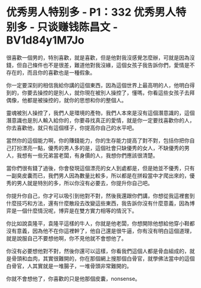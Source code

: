 # 优秀男人特别多 - P1：332 优秀男人特别多 - 只谈赚钱陈昌文 - BV1d84y1M7Jo

很喜歡一個男的，特別喜歡，就是喜歡，但是他對我沒感覺怎麼辦，可就是因為沒錢，但自己條件也不是很差，難道他對我沒緣，這個女孩子我告訴你們，愛情是不存在的，而且你的喜歡也是一種假象。

你一定要深刻的相信我給你講的這個東西，因為這個世界上最高明的人，他明白得到的，你要去操控的是別人，就你現在被別人操控了，懂嗎，你看這些女孩子去拜偶像，他都是被操控的，就你的思想和你的整個人。

靈魂被別人操控了，我們人是環境的產物，我們人本來是沒有這個潛意識的，這個潛意識也是別人輸入給你的，你要尋找真正的愛情，就是你一定要找喜歡你的人，你去喜歡他，就只有這個樣子，你提高你自己的水平吧。

當然你的這個能力啊，你的賺錢能力，你的生存能力提高了對不對，包括你把你自己打扮漂亮一點，優秀的男人多的是，這個社會只缺優秀的女人，不缺優秀的男人，我想有一些兄弟當老闆，有身價的人，我想你們應該很清楚。

當你們很有錢了過後，你會發現這個漂亮的女人到處都是，但是她並不優秀，只有一副臭皮囊而已，我們男人因為數量比較多，所以都是在拼殺當中才爬出來的，優秀的男人就是特別的多，所以你沒有必要去，你提升你自己吧。

你提升你自己，你才可以吸引到他對不對，然後我還跟你們講，你想從我這裡套到什麼技巧和方法，還有什麼散段去改變這些東西，我告訴你沒有什麼意義，因為博弈是一個什麼情況呢，博弈是在雙方實力相等的情況下。

你比如說袁隆平，袁隆平這樣的牛人，你就是他老闆，你想開除他想給他穿小鞋都沒有意義，因為他不在你這裡幹了，他自己還是很牛逼，你有沒有明白這個道理，就是說服自己不要想他啊，你不見他就不會想他了。

你沒有必要想他對不對，然後你還可以這樣，你看我們這個人都是骨血組成的，就是骨頭和血肉，其實很難開的，你在那個網上搜那個白骨官，就學佛法當中的這個白骨官，人其實就是一堆腸子，一堆骨頭非常難開的。

你就不會想他了，你喜歡的只是他那個皮囊，nonsense。
